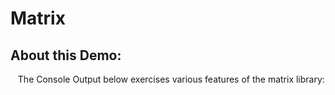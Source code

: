 # Matrix
## About this Demo:
&nbsp;&nbsp;&nbsp;The Console Output below exercises various features of the matrix library:<br />

<div id="console"></div>

<script type="application/javascript" src="js/main.js"></script>